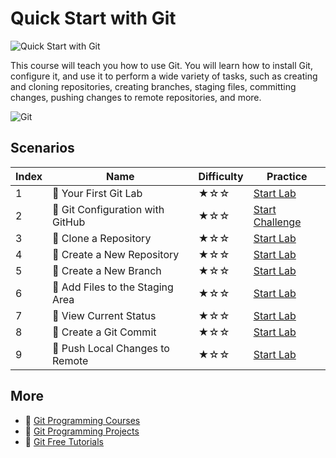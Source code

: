 # Quick Start with Git

![Quick Start with Git](https://cover-creator.appbot.io/quick-start-with-git.png)

This course will teach you how to use Git. You will learn how to install Git, configure it, and use it to perform a wide variety of tasks, such as creating and cloning repositories, creating branches, staging files, committing changes, pushing changes to remote repositories, and more. 

![Git](https://img.shields.io/badge/Git-whitesmoke?style=for-the-badge&logo=git)


## Scenarios

|   Index | Name                            | Difficulty   | Practice                                                               |
|---------|---------------------------------|--------------|------------------------------------------------------------------------|
|       1 | 📖 Your First Git Lab            | ★☆☆          | <a target='_blank' href='https://labex.io/labs/92739'>Start Lab</a>    |
|       2 | 🎯 Git Configuration with GitHub | ★☆☆          | <a target='_blank' href='https://labex.io/labs/23'>Start Challenge</a> |
|       3 | 📖 Clone a Repository            | ★☆☆          | <a target='_blank' href='https://labex.io/labs/12707'>Start Lab</a>    |
|       4 | 📖 Create a New Repository       | ★☆☆          | <a target='_blank' href='https://labex.io/labs/12718'>Start Lab</a>    |
|       5 | 📖 Create a New Branch           | ★☆☆          | <a target='_blank' href='https://labex.io/labs/12714'>Start Lab</a>    |
|       6 | 📖 Add Files to the Staging Area | ★☆☆          | <a target='_blank' href='https://labex.io/labs/12761'>Start Lab</a>    |
|       7 | 📖 View Current Status           | ★☆☆          | <a target='_blank' href='https://labex.io/labs/12781'>Start Lab</a>    |
|       8 | 📖 Create a Git Commit           | ★☆☆          | <a target='_blank' href='https://labex.io/labs/12715'>Start Lab</a>    |
|       9 | 📖 Push Local Changes to Remote  | ★☆☆          | <a target='_blank' href='https://labex.io/labs/12748'>Start Lab</a>    |

## More

- 🔗 [Git Programming Courses](https://github.com/labex-labs/awesome-programming-courses)
- 🔗 [Git Programming Projects](https://github.com/labex-labs/awesome-programming-projects)
- 🔗 [Git Free Tutorials](https://github.com/labex-labs/git-free-tutorials)


